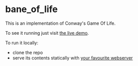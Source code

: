 # bane_of_life

This is an implementation of Conway's Game Of Life.

To see it running just visit [the live demo](https://paolobrasolin.github.io/bane_of_life/).

To run it locally:

- clone the repo
- serve its contents statically with [your favourite webserver](https://gist.github.com/willurd/5720255)
